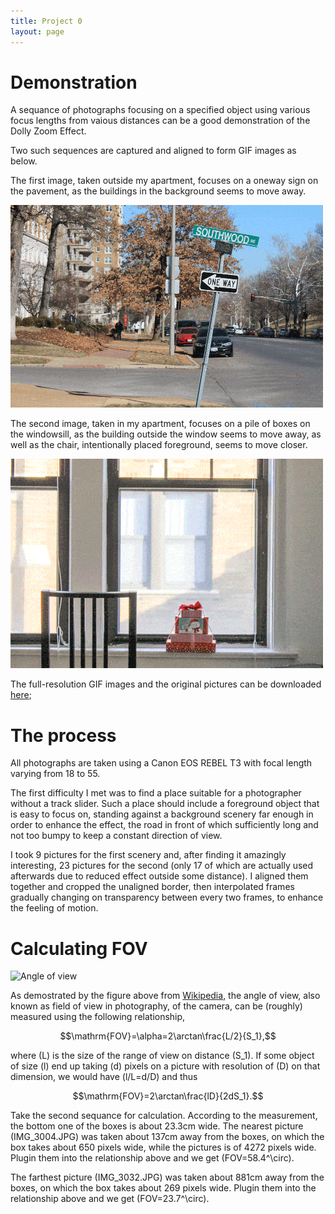 ```yaml
---
title: Project 0
layout: page
---
```


# Demonstration

A sequance of photographs focusing on a specified object 
using various focus lengths from vaious distances can be
a good demonstration of the Dolly Zoom Effect.

Two such sequences are captured and aligned to form GIF
images as below.

The first image, taken outside my apartment,
focuses on a oneway sign on the pavement,
as the buildings in the background seems to move away.

![Southwood one-way](smaller.gif)

The second image, taken in my apartment, 
focuses on a pile of boxes on the windowsill, 
as the building outside the window seems to move away,
as well as the chair, intentionally placed foreground, 
seems to move closer.

![Boxes on windowsill](smaller2.gif)

The full-resolution GIF images and the original pictures can be downloaded 
[here](https://drive.google.com/open?id=0BzwupR4ck5R3Y1I1V0lNWkY5TE0&authuser=0);

# The process
All photographs are taken using a Canon EOS REBEL T3 with focal length varying
from 18 to 55.

The first difficulty I met was to find a place suitable for a photographer 
without a track slider.
Such a place should include a foreground object that is easy to focus on,
standing against a background scenery far enough in order to enhance the effect, 
the road in front of which sufficiently long and not too bumpy to keep a constant direction 
of view.

<!---
The first object I chose, after searching around my apartment, was the 
oneway sign on the pavement, as shown above. Because the 
-->

I took 9 pictures for the first scenery and, after finding it amazingly interesting,
23 pictures for the second (only 17 of which are actually used afterwards due to reduced
effect outside some distance).
I aligned them together and cropped the unaligned border, then interpolated 
frames gradually changing on transparency between every two frames, to enhance
the feeling of motion.

# Calculating FOV
![Angle of view](http://upload.wikimedia.org/wikipedia/commons/thumb/0/0c/Lens_angle_of_view.svg/1070px-Lens_angle_of_view.svg.png)

As demostrated by the figure above from [Wikipedia](http://en.wikipedia.org/wiki/Angle_of_view),
the angle of view, also known as field of view in photography, of the camera, 
can be (roughly) measured using the following relationship,

$$\mathrm{FOV}=\alpha=2\arctan\frac{L/2}{S_1},$$

where \(L\) is the size of the range of view on distance \(S_1\).
If some object of size \(l\) end up taking \(d\) pixels on
a picture with resolution of \(D\) on that dimension, we would have
\(l/L=d/D\) and thus

$$\mathrm{FOV}=2\arctan\frac{lD}{2dS_1}.$$

Take the second sequance for calculation.
According to the measurement, the bottom one of the boxes is about 23.3cm wide. 
The nearest picture (IMG_3004.JPG) was taken about 137cm away from the boxes,
on which the box takes about 650 pixels wide, while the pictures is of 4272 pixels wide. 
Plugin them into the relationship above and we get \(FOV=58.4^\circ\).

The farthest picture (IMG_3032.JPG) was taken about 881cm away from the boxes,
on which the box takes about 269 pixels wide.
Plugin them into the relationship above and we get \(FOV=23.7^\circ\).

